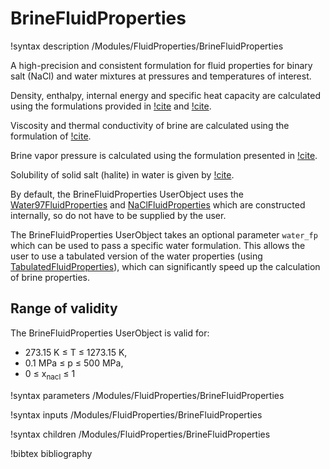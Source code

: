 # BrineFluidProperties

!syntax description /Modules/FluidProperties/BrineFluidProperties

A high-precision and consistent formulation for fluid properties for binary salt (NaCl) and water
mixtures at pressures and temperatures of interest.

Density, enthalpy, internal energy and specific heat capacity are
calculated using the formulations provided in [!cite](driesner2007a) and [!cite](driesner2007b).

Viscosity and thermal conductivity of brine are calculated using the formulation of [!cite](phillips1981).

Brine vapor pressure is calculated using the formulation presented in [!cite](haas1976).

Solubility of solid salt (halite) in water is given by [!cite](potter1977).

By default, the BrineFluidProperties UserObject uses the [Water97FluidProperties](/Water97FluidProperties.md)
and [NaClFluidProperties](/NaClFluidProperties.md) which are constructed internally, so do not have to be
supplied by the user.

The BrineFluidProperties UserObject takes an optional parameter `water_fp` which can be used to pass
a specific water formulation. This allows the user to use a tabulated version of the water properties
(using [TabulatedFluidProperties](/TabulatedFluidProperties.md)), which can significantly speed up the
calculation of brine properties. 

## Range of validity

The BrineFluidProperties UserObject is valid for:

- 273.15 K $\le$ T $\le$ 1273.15 K,
- 0.1 MPa $\le$ p $\le$ 500 MPa,
- 0 $\le$ x$_{\mathrm{nacl}}$ $\le$ 1

!syntax parameters /Modules/FluidProperties/BrineFluidProperties

!syntax inputs /Modules/FluidProperties/BrineFluidProperties

!syntax children /Modules/FluidProperties/BrineFluidProperties

!bibtex bibliography
